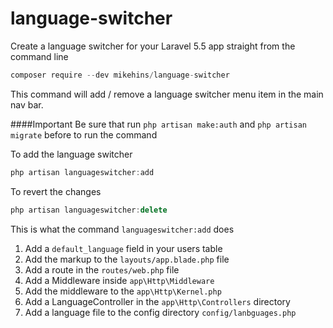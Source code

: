 # language-switcher
Create a language switcher for your Laravel 5.5 app straight from the command line

```javascript
composer require --dev mikehins/language-switcher
```

This command will add / remove a language switcher menu item in the main nav bar.

####Important
Be sure that run ```php artisan make:auth``` and ```php artisan migrate``` before to run the command  

To add the language switcher
```javascript
php artisan languageswitcher:add
```

To revert the changes
```javascript
php artisan languageswitcher:delete
```

This is what the command ```languageswitcher:add``` does
1. Add a ```default_language``` field in your users table
2. Add the markup to the ```layouts/app.blade.php``` file
3. Add a route in the ```routes/web.php``` file
4. Add a Middleware inside ```app\Http\Middleware```
5. Add the middleware to the ```app\Http\Kernel.php```
6. Add a LanguageController in the ```app\Http\Controllers``` directory
7. Add a language file to the config directory ```config/lanbguages.php```
